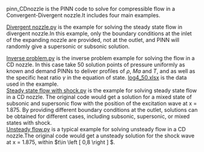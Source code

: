 pinn_CDnozzle is the PINN code to solve for compressible flow in a Convergent-Divergent nozzle.It includes four main examples.  

[Divergent nozzle.py](https://github.com/szl-c/pinn_CDnozzle/blob/main/Divergent%20nozzle.py) is the example for solving the steady state flow in divergent nozzle.In this example, only the boundary conditions at the inlet of the expanding nozzle are provided, not at the outlet, and PINN will randomly give a supersonic or subsonic solution.  

[Inverse problem.py](https://github.com/szl-c/pinn_CDnozzle/blob/main/Inverse%20problem.py) is the inverse problem example for solving the flow in a CD nozzle. In this case take $50$ solution points of pressure uniformly as known and demand PINNs to deliver profiles of $\rho$, $Ma$ and $T$, and as well as the specific heat ratio $\gamma$ in the equation of state. [log4_50.xlsx](https://github.com/szl-c/pinn_CDnozzle/blob/main/log4_50.xlsx) is the data used in the example.  
[Steady state flow with shock.py](https://github.com/szl-c/pinn_CDnozzle/blob/main/Steady%20state%20flow%20with%20shock.py) is the example for solving steady state flow in a CD nozzle. The original code would get a solution for a mixed state of subsonic and supersonic flow with the position of the excitation wave at x = 1.875. By providing different boundary conditions at the outlet, solutions can be obtained for different cases, including subsonic, supersonic, or mixed states with shock.  
[Unsteady flow.py](https://github.com/szl-c/pinn_CDnozzle/blob/main/Unsteady%20flow.py) is a typical example for solving unsteady flow in a CD nozzle.The original code would get a unsteady solution for the shock wave at x = 1.875, within $t\in \left [ 0,8 \right ] $.
